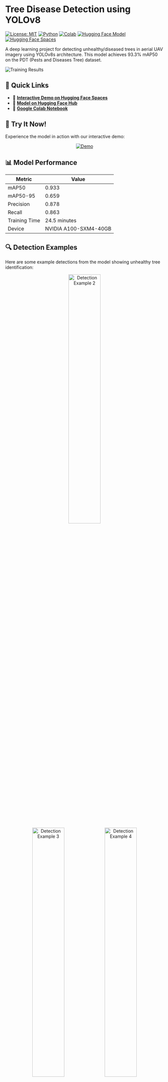 # Tree Disease Detection using YOLOv8

[![License: MIT](https://img.shields.io/badge/License-MIT-yellow.svg)](https://opensource.org/licenses/MIT)
[![Python](https://img.shields.io/badge/python-3.8%2B-blue.svg)](https://www.python.org/downloads/)
[![Colab](https://colab.research.google.com/assets/colab-badge.svg)](https://colab.research.google.com/github/Ismat-Samadov/crop_desease_detection/blob/main/crop_desease_detection.ipynb)
[![Hugging Face Model](https://img.shields.io/badge/🤗%20Hugging%20Face-Model-yellow)](https://huggingface.co/IsmatS/crop_desease_detection)
[![Hugging Face Spaces](https://img.shields.io/badge/🤗%20Hugging%20Face-Spaces-blue)](https://huggingface.co/spaces/IsmatS/tree-disease-detector-demo)

A deep learning project for detecting unhealthy/diseased trees in aerial UAV imagery using YOLOv8s architecture. This model achieves 93.3% mAP50 on the PDT (Pests and Diseases Tree) dataset.

![Training Results](training_results.png)

## 🚀 Quick Links

- 🤗 **[Interactive Demo on Hugging Face Spaces](https://huggingface.co/spaces/IsmatS/tree-disease-detector-demo)**
- 🤗 **[Model on Hugging Face Hub](https://huggingface.co/IsmatS/crop_desease_detection)**
- 📓 **[Google Colab Notebook](https://colab.research.google.com/github/Ismat-Samadov/crop_desease_detection/blob/main/crop_desease_detection.ipynb)**

## 🎯 Try It Now!

Experience the model in action with our interactive demo:

<div align="center">
  <a href="https://huggingface.co/spaces/IsmatS/tree-disease-detector-demo">
    <img src="https://img.shields.io/badge/Try%20Demo-Hugging%20Face%20Spaces-blue?style=for-the-badge&logo=huggingface" alt="Demo">
  </a>
</div>

## 📊 Model Performance

| Metric | Value |
|--------|-------|
| mAP50 | 0.933 |
| mAP50-95 | 0.659 |
| Precision | 0.878 |
| Recall | 0.863 |
| Training Time | 24.5 minutes |
| Device | NVIDIA A100-SXM4-40GB |

## 🔍 Detection Examples

Here are some example detections from the model showing unhealthy tree identification:

<div align="center">
<img src="pred_2.png" width="45%" alt="Detection Example 2">
</div>

<div align="center">
<img src="pred_3.png" width="45%" alt="Detection Example 3">
<img src="pred_4.png" width="45%" alt="Detection Example 4">
</div>

<div align="center">
<img src="pred_5.png" width="45%" alt="Detection Example 5">
<img src="pred_6.png" width="45%" alt="Detection Example 6">
</div>

The model successfully identifies unhealthy trees in various aerial imagery conditions, with confidence scores ranging from 0.32 to 0.86. These examples demonstrate the model's ability to detect multiple diseased trees in a single image with accurate bounding boxes.

## 🌟 Features

- High-accuracy detection of unhealthy trees in aerial imagery
- Optimized for UAV/drone captured images at 640x640 resolution
- Fast inference (~7ms per image on GPU)
- Pre-trained model available on [Hugging Face](https://huggingface.co/IsmatS/crop_desease_detection)
- Interactive web demo on [Hugging Face Spaces](https://huggingface.co/spaces/IsmatS/tree-disease-detector-demo)

## 📁 Project Structure

```
crop_desease_detection/
├── crop_desease_detection.ipynb  # Main training notebook
├── crop_desease_detection.py     # Python implementation
├── training_results.png          # Model performance visualization
├── pred_1.png                    # Example detection 1
├── pred_2.png                    # Example detection 2
├── pred_3.png                    # Example detection 3
├── pred_4.png                    # Example detection 4
├── pred_5.png                    # Example detection 5
├── pred_6.png                    # Example detection 6
├── LICENSE                       # MIT License
└── README.md                     # This file
```

## 🚀 Quick Start

### Installation

```bash
pip install ultralytics torch torchvision opencv-python matplotlib
```

### Using the Pre-trained Model

You can load the model directly from Hugging Face:

```python
from ultralytics import YOLO

# Load model from Hugging Face
model = YOLO('https://huggingface.co/IsmatS/crop_desease_detection/resolve/main/best.pt')

# Or use the model ID
model = YOLO('IsmatS/crop_desease_detection')

# Run inference
results = model('path/to/your/image.jpg')

# Process results
for result in results:
    boxes = result.boxes
    if boxes is not None:
        for box in boxes:
            confidence = box.conf[0]
            bbox = box.xyxy[0]
            print(f"Unhealthy tree detected with {confidence:.2f} confidence")

# Save annotated image
results[0].save('result.jpg')
```

### Web Interface

For a user-friendly interface, visit our [Hugging Face Space](https://huggingface.co/spaces/IsmatS/tree-disease-detector-demo) where you can:
- Upload images directly
- Adjust detection thresholds
- Visualize results instantly
- Download annotated images

### Training from Scratch

1. Clone the repository:
```bash
git clone https://github.com/Ismat-Samadov/crop_desease_detection.git
cd crop_desease_detection
```

2. Run the training notebook:
```bash
jupyter notebook crop_desease_detection.ipynb
```

Or use Google Colab:
[![Open In Colab](https://colab.research.google.com/assets/colab-badge.svg)](https://colab.research.google.com/github/Ismat-Samadov/crop_desease_detection/blob/main/crop_desease_detection.ipynb)

## 📊 Dataset

This model was trained on the [PDT (Pests and Diseases Tree) dataset](https://huggingface.co/datasets/qwer0213/PDT_dataset):

- **Training Images**: 4,536
- **Validation Images**: 567
- **Test Images**: 567
- **Resolution**: 640x640 pixels
- **Classes**: 1 (unhealthy trees)

### Dataset Statistics

| Split | Images | Labels | Backgrounds |
|-------|--------|--------|-------------|
| Train | 4,536  | 3,206  | 1,330      |
| Val   | 567    | 399    | 168        |
| Test  | 567    | 390    | 177        |

## 🏗️ Model Architecture

- **Base Model**: YOLOv8s
- **Input Size**: 640x640 pixels
- **Parameters**: 11.1M
- **GFLOPs**: 28.6
- **Layers**: 129

The trained model is available on [Hugging Face Model Hub](https://huggingface.co/IsmatS/crop_desease_detection).

### Training Configuration

```yaml
epochs: 50
batch_size: 16
optimizer: SGD
learning_rate: 0.01
momentum: 0.9
weight_decay: 0.001
device: CUDA (NVIDIA A100-40GB)
```

## 📈 Results

The model achieved excellent performance on the validation set:

- Fast convergence: reached 0.878 precision by epoch 13
- Stable training: consistent improvement without overfitting
- High accuracy: 93.3% mAP50 on validation data

View training results and performance metrics on our [Hugging Face Model Card](https://huggingface.co/IsmatS/crop_desease_detection).

## 📊 Understanding Training Metrics

### Overall Performance

Your model achieved excellent results:
- **93.3% mAP50** - Primary accuracy metric for object detection
- **65.9% mAP50-95** - Stricter accuracy measure using multiple IoU thresholds
- **87.8% Precision** - When detecting a diseased tree, the model is correct 87.8% of the time
- **86.3% Recall** - The model finds 86.3% of all diseased trees in images
- **Training Time**: 24.5 minutes on NVIDIA A100-40GB GPU

### Training Progress Analysis

#### Loss Metrics Breakdown

The training process tracked three types of losses that decreased over 50 epochs:

1. **Box Loss (box_loss)**: 3.371 → 1.117
   - Measures bounding box coordinate prediction accuracy
   - Lower values indicate better localization of diseased trees

2. **Classification Loss (cls_loss)**: 2.346 → 0.6453
   - Measures object classification accuracy
   - Significant reduction shows improved disease identification

3. **DFL Loss (Distribution Focal Loss)**: 2.348 → 1.072
   - Helps with precise bounding box regression
   - Steady decrease indicates better boundary detection

#### Evaluation Metrics Evolution

- **mAP50**: Improved from 28.8% (epoch 1) to 93.3% (final)
  - Mean Average Precision at 50% IoU threshold
  - Primary accuracy metric for object detection

- **mAP50-95**: Rose from 12% to 65.9%
  - Average mAP for IoU thresholds from 50% to 95%
  - More stringent metric; 65.9% is excellent

- **Precision**: Reached 87.8%
  - True positives / (True positives + False positives)
  - Low false positive rate

- **Recall**: Achieved 86.3%
  - True positives / (True positives + False negatives)
  - Finds most diseased trees in images

### Training Characteristics

1. **Fast Initial Learning**: Major improvements in first 10 epochs
2. **Stable Plateau**: Performance stabilized around epochs 20-30
3. **Fine-tuning Phase**: Gradual improvements in final epochs
4. **No Overfitting**: Validation metrics continued improving throughout

### Model Efficiency

- **Inference Speed**: ~7ms per image on GPU
- **Model Size**: 11.1M parameters (lightweight)
- **Batch Processing**: 16 images per batch at 640x640 resolution

### Dataset Insights

The model was trained on:
- **Training**: 4,536 images (3,206 with diseased trees, 1,330 healthy backgrounds)
- **Validation**: 567 images (399 with diseased trees, 168 backgrounds)
- **Test**: 567 images (390 with diseased trees, 177 backgrounds)

Background images help the model learn to distinguish healthy from diseased trees, reducing false positives.

## 🔧 Advanced Usage

### Custom Inference Settings

```python
# Adjust detection parameters
results = model.predict(
    source='path/to/image.jpg',
    conf=0.25,  # Confidence threshold
    iou=0.45,   # IoU threshold for NMS
    imgsz=640,  # Inference size
    save=True   # Save results
)
```

### Batch Processing

```python
import glob

# Process multiple images
image_paths = glob.glob('path/to/images/*.jpg')
results = model(image_paths, batch=8)

# Process results
for i, result in enumerate(results):
    print(f"Image {i}: Detected {len(result.boxes)} unhealthy trees")
    result.save(f'result_{i}.jpg')
```

### API Usage

You can also use the model through the Hugging Face Inference API:

```python
import requests

API_URL = "https://api-inference.huggingface.co/models/IsmatS/crop_desease_detection"
headers = {"Authorization": "Bearer YOUR_HF_TOKEN"}

def query(filename):
    with open(filename, "rb") as f:
        data = f.read()
    response = requests.post(API_URL, headers=headers, data=data)
    return response.json()

output = query("your_image.jpg")
```

## 🌐 Applications

- **Precision Agriculture**: Early detection of diseased trees in orchards
- **Forest Management**: Large-scale monitoring of forest health
- **Environmental Monitoring**: Tracking disease spread patterns
- **Research**: Studying tree disease progression

## 🤝 Contributing

Contributions are welcome! Please feel free to submit a Pull Request.

1. Fork the project
2. Create your feature branch (`git checkout -b feature/AmazingFeature`)
3. Commit your changes (`git commit -m 'Add some AmazingFeature'`)
4. Push to the branch (`git push origin feature/AmazingFeature`)
5. Open a Pull Request

## 📄 License

This project is licensed under the MIT License - see the [LICENSE](LICENSE) file for details.

## 🙏 Acknowledgments

- [PDT Dataset](https://huggingface.co/datasets/qwer0213/PDT_dataset) by Zhou et al., ECCV 2024
- [Ultralytics YOLOv8](https://github.com/ultralytics/ultralytics) framework
- Training performed on Google Colab with NVIDIA A100 GPU
- Model hosted on [Hugging Face](https://huggingface.co/IsmatS/crop_desease_detection)
- Demo hosted on [Hugging Face Spaces](https://huggingface.co/spaces/IsmatS/tree-disease-detector-demo)

## 📚 Citation

If you use this model in your research, please cite:

```bibtex
@software{samadov2024treedisease,
  author = {Ismat Samadov},
  title = {Tree Disease Detection using YOLOv8},
  year = {2024},
  publisher = {GitHub},
  url = {https://github.com/Ismat-Samadov/crop_desease_detection}
}

@inproceedings{zhou2024pdt,
  title={PDT: Uav Target Detection Dataset for Pests and Diseases Tree},
  author={Zhou, Mingle and Xing, Rui and others},
  booktitle={ECCV},
  year={2024}
}
```

## 📞 Contact

Ismat Samadov - [Website](https://ismat.pro/)

Project Link: [https://github.com/Ismat-Samadov/crop_desease_detection](https://github.com/Ismat-Samadov/crop_desease_detection)

## 🔗 Important Links

- 🤗 **Model**: [https://huggingface.co/IsmatS/crop_desease_detection](https://huggingface.co/IsmatS/crop_desease_detection)
- 🚀 **Demo**: [https://huggingface.co/spaces/IsmatS/tree-disease-detector-demo](https://huggingface.co/spaces/IsmatS/tree-disease-detector-demo)
- 💻 **GitHub**: [https://github.com/Ismat-Samadov/crop_desease_detection](https://github.com/Ismat-Samadov/crop_desease_detection)
- 📊 **Dataset**: [https://huggingface.co/datasets/qwer0213/PDT_dataset](https://huggingface.co/datasets/qwer0213/PDT_dataset)